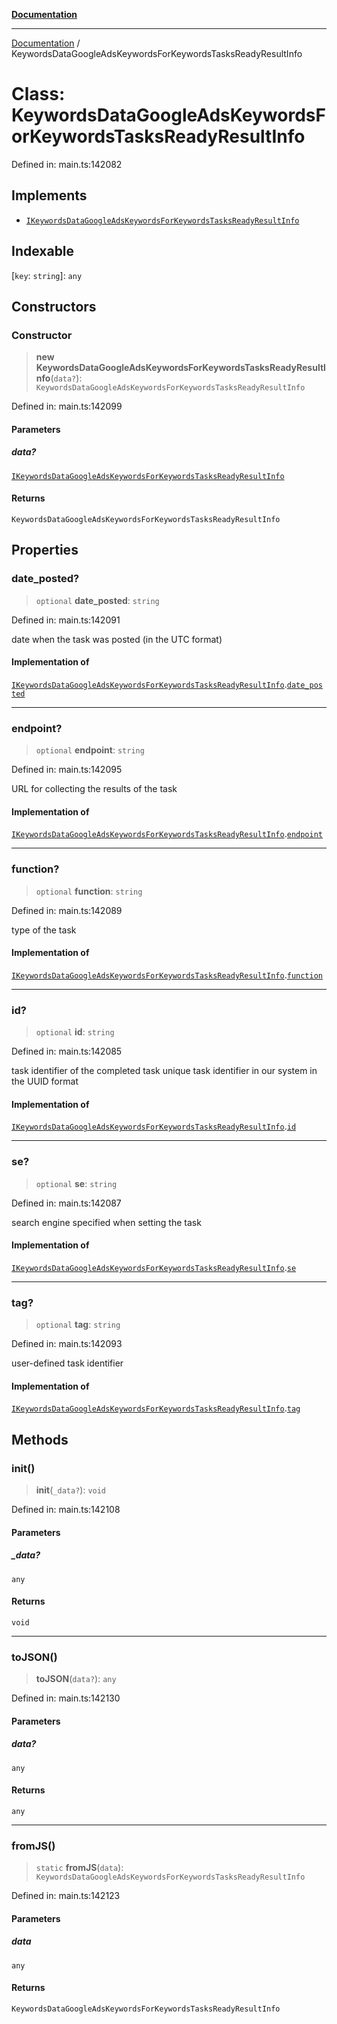 [**Documentation**](../README.md)

***

[Documentation](../README.md) / KeywordsDataGoogleAdsKeywordsForKeywordsTasksReadyResultInfo

# Class: KeywordsDataGoogleAdsKeywordsForKeywordsTasksReadyResultInfo

Defined in: main.ts:142082

## Implements

- [`IKeywordsDataGoogleAdsKeywordsForKeywordsTasksReadyResultInfo`](../interfaces/IKeywordsDataGoogleAdsKeywordsForKeywordsTasksReadyResultInfo.md)

## Indexable

\[`key`: `string`\]: `any`

## Constructors

### Constructor

> **new KeywordsDataGoogleAdsKeywordsForKeywordsTasksReadyResultInfo**(`data?`): `KeywordsDataGoogleAdsKeywordsForKeywordsTasksReadyResultInfo`

Defined in: main.ts:142099

#### Parameters

##### data?

[`IKeywordsDataGoogleAdsKeywordsForKeywordsTasksReadyResultInfo`](../interfaces/IKeywordsDataGoogleAdsKeywordsForKeywordsTasksReadyResultInfo.md)

#### Returns

`KeywordsDataGoogleAdsKeywordsForKeywordsTasksReadyResultInfo`

## Properties

### date\_posted?

> `optional` **date\_posted**: `string`

Defined in: main.ts:142091

date when the task was posted (in the UTC format)

#### Implementation of

[`IKeywordsDataGoogleAdsKeywordsForKeywordsTasksReadyResultInfo`](../interfaces/IKeywordsDataGoogleAdsKeywordsForKeywordsTasksReadyResultInfo.md).[`date_posted`](../interfaces/IKeywordsDataGoogleAdsKeywordsForKeywordsTasksReadyResultInfo.md#date_posted)

***

### endpoint?

> `optional` **endpoint**: `string`

Defined in: main.ts:142095

URL for collecting the results of the task

#### Implementation of

[`IKeywordsDataGoogleAdsKeywordsForKeywordsTasksReadyResultInfo`](../interfaces/IKeywordsDataGoogleAdsKeywordsForKeywordsTasksReadyResultInfo.md).[`endpoint`](../interfaces/IKeywordsDataGoogleAdsKeywordsForKeywordsTasksReadyResultInfo.md#endpoint)

***

### function?

> `optional` **function**: `string`

Defined in: main.ts:142089

type of the task

#### Implementation of

[`IKeywordsDataGoogleAdsKeywordsForKeywordsTasksReadyResultInfo`](../interfaces/IKeywordsDataGoogleAdsKeywordsForKeywordsTasksReadyResultInfo.md).[`function`](../interfaces/IKeywordsDataGoogleAdsKeywordsForKeywordsTasksReadyResultInfo.md#function)

***

### id?

> `optional` **id**: `string`

Defined in: main.ts:142085

task identifier of the completed task
unique task identifier in our system in the UUID format

#### Implementation of

[`IKeywordsDataGoogleAdsKeywordsForKeywordsTasksReadyResultInfo`](../interfaces/IKeywordsDataGoogleAdsKeywordsForKeywordsTasksReadyResultInfo.md).[`id`](../interfaces/IKeywordsDataGoogleAdsKeywordsForKeywordsTasksReadyResultInfo.md#id)

***

### se?

> `optional` **se**: `string`

Defined in: main.ts:142087

search engine specified when setting the task

#### Implementation of

[`IKeywordsDataGoogleAdsKeywordsForKeywordsTasksReadyResultInfo`](../interfaces/IKeywordsDataGoogleAdsKeywordsForKeywordsTasksReadyResultInfo.md).[`se`](../interfaces/IKeywordsDataGoogleAdsKeywordsForKeywordsTasksReadyResultInfo.md#se)

***

### tag?

> `optional` **tag**: `string`

Defined in: main.ts:142093

user-defined task identifier

#### Implementation of

[`IKeywordsDataGoogleAdsKeywordsForKeywordsTasksReadyResultInfo`](../interfaces/IKeywordsDataGoogleAdsKeywordsForKeywordsTasksReadyResultInfo.md).[`tag`](../interfaces/IKeywordsDataGoogleAdsKeywordsForKeywordsTasksReadyResultInfo.md#tag)

## Methods

### init()

> **init**(`_data?`): `void`

Defined in: main.ts:142108

#### Parameters

##### \_data?

`any`

#### Returns

`void`

***

### toJSON()

> **toJSON**(`data?`): `any`

Defined in: main.ts:142130

#### Parameters

##### data?

`any`

#### Returns

`any`

***

### fromJS()

> `static` **fromJS**(`data`): `KeywordsDataGoogleAdsKeywordsForKeywordsTasksReadyResultInfo`

Defined in: main.ts:142123

#### Parameters

##### data

`any`

#### Returns

`KeywordsDataGoogleAdsKeywordsForKeywordsTasksReadyResultInfo`
